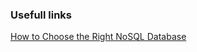 ### Usefull links
[How to Choose the Right NoSQL Database](https://www.dataversity.net/choose-right-nosql-database-application/)
